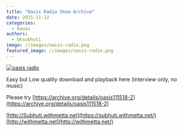 ```yaml
---
title: "Oasis Radio Show Archive"
date: 2015-11-22
categories: 
  - kauai
authors: 
  - bksubhuti
image: //images/oasis-radio.png
featured_image: //images/oasis-radio.png
---
```


[![oasis radio](assets/images/oasis-radio.png)](https://subhuti.withmetta.net/wp-content/uploads/2015/11/oasis-radio.png)

Easy but Low quality download and playback here (interview only, no music)

Please try [https://archive.org/details/oasis111518-2](https://archive.org/details/oasis111518-2)

[http://Subhuti.withmetta.net](https://subhuti.withmetta.net/) [http://withmetta.net](http://withmetta.net/)